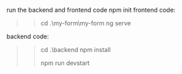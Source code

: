 run the backend and frontend code 
npm init
frontend code: 
>> cd .\my-form\my-form 
>> ng serve


backend code: 
 >> cd .\backend
 >> npm install
> > 
 >> npm run devstart
